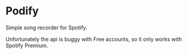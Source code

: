 # Podify

Simple song recorder for Spotify.

Unfortunately the api is buggy with Free accounts, so it only works with Spotify Premium.
